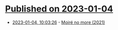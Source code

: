 # [Published on 2023-01-04](index.md)

* [2023-01-04, 10:03:26](https://news.ycombinator.com/item?id=34243896) - [Moiré no more (2021)](https://newsletter.shifthappens.site/archive/moire-no-more/)
